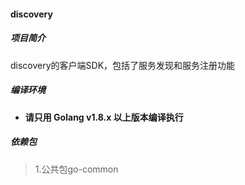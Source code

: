 #### discovery

##### 项目简介

discovery的客户端SDK，包括了服务发现和服务注册功能

##### 编译环境

- **请只用 Golang v1.8.x 以上版本编译执行**

##### 依赖包

> 1.公共包go-common
